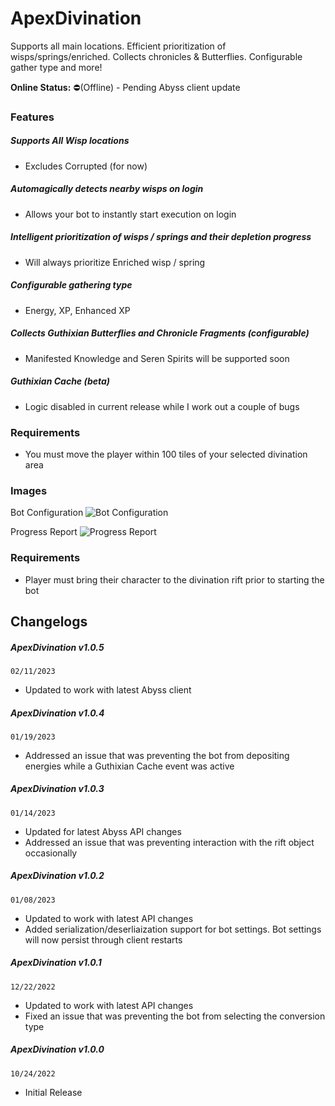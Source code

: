 # ApexDivination
Supports all main locations. Efficient prioritization of wisps/springs/enriched. Collects chronicles & Butterflies. Configurable gather type and more!

**Online Status:**
⛔(Offline) - Pending Abyss client update

### Features
##### Supports All Wisp locations
- Excludes Corrupted (for now)
##### Automagically detects nearby wisps on login
- Allows your bot to instantly start execution on login
##### Intelligent prioritization of wisps / springs and their depletion progress
- Will always prioritize Enriched wisp / spring
##### Configurable gathering type
- Energy, XP, Enhanced XP
##### Collects Guthixian Butterflies and Chronicle Fragments (configurable)
- Manifested Knowledge and Seren Spirits will be supported soon
##### Guthixian Cache (beta)
- Logic disabled in current release while I work out a couple of bugs

### Requirements
-  You must move the player within 100 tiles of your selected divination area

### Images

Bot Configuration
![Bot Configuration](https://iili.io/bYHFb1.png)


Progress Report
![Progress Report](https://iili.io/bZ3sCQ.png)


### Requirements
- Player must bring their character to the divination rift prior to starting the bot

## Changelogs
##### ApexDivination v1.0.5
`02/11/2023`
- Updated to work with latest Abyss client

##### ApexDivination v1.0.4
`01/19/2023`
- Addressed an issue that was preventing the bot from depositing energies while a Guthixian Cache event was active

##### ApexDivination v1.0.3
`01/14/2023`
- Updated for latest Abyss API changes
- Addressed an issue that was preventing interaction with the rift object occasionally

##### ApexDivination v1.0.2
`01/08/2023`
- Updated to work with latest API changes
- Added serialization/deserliaization support for bot settings. Bot settings will now persist through client restarts

##### ApexDivination v1.0.1
`12/22/2022`
- Updated to work with latest API changes
- Fixed an issue that was preventing the bot from selecting the conversion type

##### ApexDivination v1.0.0
`10/24/2022`
- Initial Release